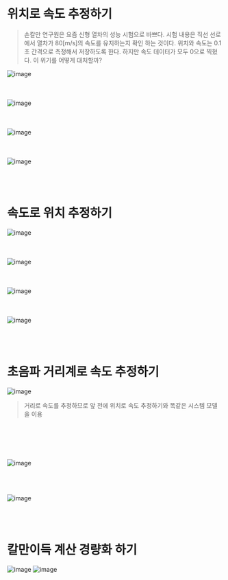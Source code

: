 # 위치로 속도 추정하기
> 손칼만 연구원은 요즘 신형 열차의 성능 시험으로 바쁘다. 시험 내용은 직선 선로에서 열차가 80[m/s]의 속도를 유지하는지 확인 하는 것이다. 위치와 속도는 0.1초   간격으로 측정해서 저장하도록 한다. 하지만 속도 데이터가 모두 0으로 찍혔다. 이 위기를 어떻게 대처할까?

![image](https://user-images.githubusercontent.com/107944370/229661352-76f0878a-70c6-478c-bc2a-f59c16402e74.png)
<br>
<br>
<br>
<br>
![image](https://user-images.githubusercontent.com/107944370/229661398-deeac49d-abe1-4181-845a-1dbeecc2b4db.png)
<br>
<br>
<br>
<br>
![image](https://user-images.githubusercontent.com/107944370/229661452-7960f1ea-eed4-484c-8fee-6c48bbf805d4.png)
<br>
<br>
<br>
<br>
![image](https://user-images.githubusercontent.com/107944370/229661472-63814460-3b07-4113-b8d0-18e8412701e6.png)
<br>
<br>
<br>
<br>
# 속도로 위치 추정하기
![image](https://user-images.githubusercontent.com/107944370/229674140-3d06aae0-9362-4214-b2ea-f91ae8fc4a72.png)
<br>
<br>
<br>
<br>
![image](https://user-images.githubusercontent.com/107944370/229674169-9e4cb753-3dde-40a5-9b1d-30a997af9486.png)
<br>
<br>
<br>
<br>
![image](https://user-images.githubusercontent.com/107944370/229674214-58e46fb7-41af-45bc-8fe3-1f8d57d7b9fb.png)
<br>
<br>
<br>
<br>
![image](https://user-images.githubusercontent.com/107944370/229674233-9e43cfcd-1d37-4179-9139-44b400f1d6a9.png)
<br>
<br>
<br>
<br>
# 초음파 거리계로 속도 추정하기
![image](https://user-images.githubusercontent.com/107944370/229674336-9cc0d400-609c-4900-8b3d-bf2644f2bea9.png)
> 거리로 속도를 추정하므로 앞 전에 위치로 속도 추정하기와 똑같은 시스템 모델을 이용
<br>
<br>
<br>
<br>

![image](https://user-images.githubusercontent.com/107944370/229674394-3159e1c4-47e1-463f-8464-9267a07ff9d6.png)
<br>
<br>
<br>
<br>

![image](https://user-images.githubusercontent.com/107944370/229674410-755403f3-26e9-417c-9731-c8f50976f93b.png)
<br>
<br>
<br>
<br>

# 칼만이득 계산 경량화 하기
![image](https://user-images.githubusercontent.com/107944370/229676599-373576fa-1514-4927-80ad-eaf5ed8cdf8f.png)
![image](https://user-images.githubusercontent.com/107944370/229676612-60af38db-2009-44fe-9cd4-8982ce7f5cb2.png)


